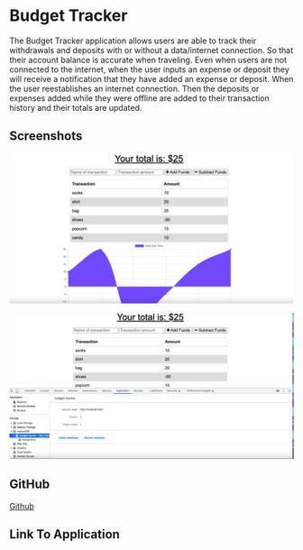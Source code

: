 # Budget Tracker

The Budget Tracker application allows users are able to track their withdrawals and deposits with or without a data/internet connection. So that their account balance is accurate when traveling. Even when users are not connected to the internet, when the user inputs an expense or deposit they will receive a notification that they have added an expense or deposit. When the user reestablishes an internet connection. Then the deposits or expenses added while they were offline are added to their transaction history and their totals are updated.

## Screenshots
![screenshot](/public/images/screensht1.png)

![screenshot](/public/images/screensht2.png)

## GitHub 

[Github](https://github.com/Baptistemarie25/budget-tracker)

## Link To Application


